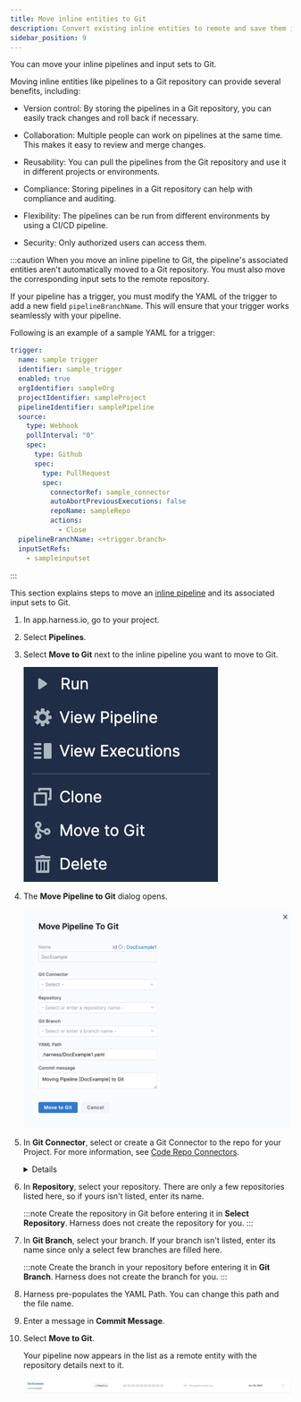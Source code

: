 ```yaml
---
title: Move inline entities to Git
description: Convert existing inline entities to remote and save them in Git
sidebar_position: 9
---
```


You can move your inline pipelines and input sets to Git. 

Moving inline entities like pipelines to a Git repository can provide several benefits, including:

- Version control: By storing the pipelines in a Git repository, you can easily track changes and roll back if necessary.
  
- Collaboration: Multiple people can work on pipelines at the same time. This makes it easy to review and merge changes.
  
- Reusability: You can pull the pipelines from the Git repository and use it in different projects or environments.
  
- Compliance: Storing pipelines in a Git repository can help with compliance and auditing.
  
- Flexibility: The pipelines can be run from different environments by using a CI/CD pipeline.
  
- Security: Only authorized users can access them.

:::caution
When you move an inline pipeline to Git, the pipeline's associated entities aren't automatically moved to a Git repository. You must also move the corresponding input sets to the remote repository.

If your pipeline has a trigger, you must modify the YAML of the trigger to add a new field `pipelineBranchName`. This will ensure that your trigger works seamlessly with your pipeline.

Following is an example of a sample YAML for a trigger: 

```yaml
trigger:
  name: sample trigger
  identifier: sample_trigger
  enabled: true
  orgIdentifier: sampleOrg
  projectIdentifier: sampleProject
  pipelineIdentifier: samplePipeline
  source:
    type: Webhook
    pollInterval: "0"
    spec:
      type: Github
      spec:
        type: PullRequest
        spec:
          connectorRef: sample_connector
          autoAbortPreviousExecutions: false
          repoName: sampleRepo
          actions:
            - Close
  pipelineBranchName: <+trigger.branch>
  inputSetRefs:
    - sampleinputset
```
:::


This section explains steps to move an [inline pipeline](../pipelines/add-a-stage.md#step-1-create-a-pipeline) and its associated input sets to Git.


1. In app.harness.io, go to your project.
2. Select **Pipelines**. 
3. Select **Move to Git** next to the inline pipeline you want to move to Git.
   
   ![](../git-experience/static/move-to-git-option.png)

4. The **Move Pipeline to Git** dialog opens.
   
   ![](../git-experience/static/move-pipeline-togit.png)

5. In **Git Connector**, select or create a Git Connector to the repo for your Project. For more information, see [Code Repo Connectors](../connectors/code-repositories/connect-to-code-repo.md).
   
   <details>
   
		<summary> IMPORTANT </summary>

   Connector must use the Enable API access option and Token
   The Connector must use the Enable API access option and Username and Token authentication. Harness requires the token for API access. Generate the token in your account on the Git provider and add it to Harness as a Secret. Next, use the token in the credentials for the Git Connector.​

   ![](./static/configure-git-experience-for-harness-entities-41.png) 

   For GitHub, the token must have the following scopes: 

   ![](./static/configure-git-experience-for-harness-entities-42.png)

   </details>
   
6. In **Repository**, select your repository. There are only a few repositories listed here, so if yours isn't listed, enter its name.
   
   :::note
   Create the repository in Git before entering it in **Select Repository**. Harness does not create the repository for you.
   :::
   
7. In **Git Branch**, select your branch. If your branch isn't listed, enter its name since only a select few branches are filled here.
   
   :::note
   Create the branch in your repository before entering it in **Git Branch**. Harness does not create the branch for you. 
   :::
    
8.  Harness pre-populates the YAML Path. You can change this path and the file name.
    
9.  Enter a message in **Commit Message**.

10. Select **Move to Git**.
    
    Your pipeline now appears in the list as a remote entity with the repository details next to it.

    ![](../git-experience/static/inline-to-remote-pipeline.png)
    